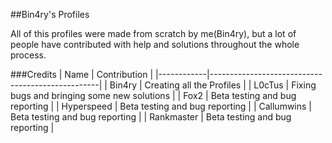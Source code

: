 ##Bin4ry's Profiles

All of this profiles were made from scratch by me(Bin4ry), but a lot of people have contributed with help and solutions throughout the whole process.


###Credits
| Name       | Contribution                                     |
|------------|--------------------------------------------------|
| Bin4ry     | Creating all the Profiles                        |
| L0cTus     | Fixing bugs and bringing some new solutions      |
| Fox2       | Beta testing and bug reporting                   |
| Hyperspeed | Beta testing and bug reporting                   |
| Callumwins | Beta testing and bug reporting                   |
| Rankmaster | Beta testing and bug reporting                   |
